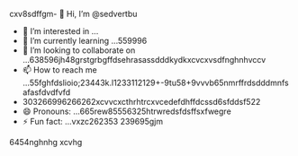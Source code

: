 cxv8sdffgm- 👋 Hi, I’m @sedvertbu
- 👀 I’m interested in ...
- 🌱 I’m currently learning ...559996
- 💞️ I’m looking to collaborate on ...638596jh48grstgrbgffdsehrasassdddkydkxcvcxvsdfnghnhvccv
- 📫 How to reach me ...55fghfdslioio;23443k.l1233112129+-9tu58+9vvvb65nmrffrdsdddmnfsafasfdvdfvfd
- 303266996266262xcvvcxcthrhtrcxvcedefdhffdcssd6sfddsf522
- 😄 Pronouns: ...665rew85556325htrwredsfdsffsxfwegre
- ⚡ Fun fact: ...vxzc262353
239695gjm
<!---dfdsf87fsопоfgfdddsx
sedvertbu/sedvertbu is a ✨ special ✨ repository because its `README.md` (t25his file55dd) acxxppears on your GitHub profile.
You can click the Preview link to take a look at your changes.558126
--->
6454nghnhg
xcvhg

